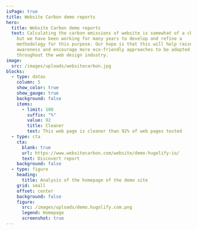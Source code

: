 ```yaml
---
isPage: true
title: Website Carbon demo reports
hero:
  title: Website Carbon demo reports
  text: Calculating the carbon emissions of website is somewhat of a challenge,
    but we have been working for many years to develop and refine a
    methodology for this purpose. Our hope is that this will help raise
    awareness and encourage more eco-friendly approaches to be adopted
    throughout the web design industry.
image:
  src: /images/uploads/websitecarbon.jpg
blocks:
  - type: datas
    column: 5
    show_color: true
    show_gauge: true
    background: false
    items:
      - limit: 100
        suffix: "%"
        value: 92
        title: Cleaner
        text: This web page is cleaner than 92% of web pages tested
  - type: cta
    cta:
      blank: true
      url: https://www.websitecarbon.com/website/demo-hugolify-io/
      text: Discovert report
    background: false
  - type: figure
    heading:
      title: Analysis of the homepage of the demo site
    grid: small
    offset: center
    background: false
    figure:
      src: /images/uploads/demo.hugolify.com.png
      legend: Homepage
      screenshot: true
---
```


